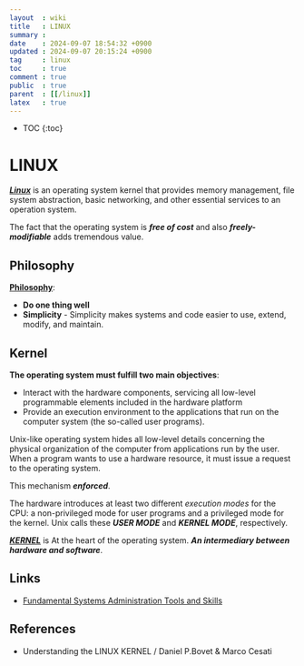 ```yaml
---
layout  : wiki
title   : LINUX
summary : 
date    : 2024-09-07 18:54:32 +0900
updated : 2024-09-07 20:15:24 +0900
tag     : linux
toc     : true
comment : true
public  : true
parent  : [[/linux]]
latex   : true
---
```

* TOC
{:toc}
 
# LINUX

___[Linux](https://en.wikipedia.org/wiki/Linux)___ is an operating system kernel that provides memory management, file system abstraction, basic networking, and other essential services to an operation system.

The fact that the operating system is ___free of cost___ and also ___freely-modifiable___ adds tremendous value.

## Philosophy

__[Philosophy](https://web.archive.org/web/20161005114243/http://cyborginstitute.org/projects/administration/unix-fundamentals/#unix-philosophy)__:
- __Do one thing well__
- __Simplicity__ - Simplicity makes systems and code easier to use, extend, modify, and maintain.

## Kernel

__The operating system must fulfill two main objectives__:
- Interact with the hardware components, servicing all low-level programmable elements included in the hardware platform
- Provide an execution environment to the applications that run on the computer system (the so-called user programs).

Unix-like operating system hides all low-level details concerning the physical organization of the computer from applications run by the user.
When a program wants to use a hardware resource, it must issue a request to the operating system.

This mechanism ___enforced___.

The hardware introduces at least two different _execution modes_ for the CPU: a non-privileged mode for user programs and a privileged mode for the kernel.
Unix calls these ___USER MODE___ and ___KERNEL MODE___, respectively.

___[KERNEL](https://baekjungho.github.io/wiki/operatingsystem/os-kernel/)___ is At the heart of the operating system. ___An intermediary between hardware and software___.

## Links

- [Fundamental Systems Administration Tools and Skills](https://web.archive.org/web/20161005175531/http://cyborginstitute.org/projects/administration/fundamentals/)

## References

- Understanding the LINUX KERNEL / Daniel P.Bovet & Marco Cesati
